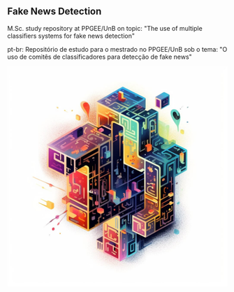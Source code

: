 ## Fake News Detection

M.Sc. study repository at PPGEE/UnB on topic: "The use of multiple classifiers systems for fake news detection"

pt-br: Repositório de estudo para o mestrado no PPGEE/UnB sob o tema: "O uso de comitês de classificadores para detecção de fake news"

![AI generated image](/images/fakenews.jpeg)
